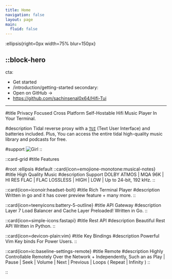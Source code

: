 ```yaml
---
title: Home
navigation: false
layout: page
main:
  fluid: false
---
```


:ellipsis{right=0px width=75% blur=150px}

::block-hero
---
cta:
  - Get started
  - /introduction/getting-started
secondary:
  - Open on GitHub →
  - https://github.com/sachinsenal0x64/Hifi-Tui
---

#title
Privacy Focused Cross Platform Self-Hostable Hifi Music Player In Your Terminal.

#description
Tidal reverse proxy with a [`TUI`](https://github.com/sachinsenal0x64/Hifi-Tui/tree/main/tui) (Text User Interface) and batteries included. Plus, You can access the entire tidal high-quality music library and podcasts for free.

#support
![Girl](https://sachinsenal0x64.github.io/picx-images-hosting/test1.1ejfncjvbvuo.webp)
::

::card-grid
#title
Features

#root
:ellipsis
#default
  ::card{icon=emojione-monotone:musical-notes}
  #title
  High Quality Music
  #description
  Support DOLBY ATMOS | MQA 96K | HI RES FLAC | FLAC LOSSLESS | HIGH | LOW | Up to 24-bit, 192 kHz.
  ::

  ::card{icon=iconoir:headset-bolt}
  #title
  Rich Terminal Player
  #description
  Written in go and it has cover preview feature + many more.
  ::

  ::card{icon=teenyicons:battery-5-outline}
  #title
  API Gateway
  #description
  Layer 7 Load Balancer and Cache Layer Preloaded! Written in Go.
  ::

  ::card{icon=simple-icons:fastapi}
  #title
  Rest API
  #description
  Beautiful Rest API Written in Python.
  ::

  ::card{icon=devicon-plain:vim}
  #title
  Key Bindings
  #description
  Powerful Vim Key binds For Power Users.
  ::

  ::card{icon=ic:baseline-settings-remote}
  #title
  Remote
  #description
  Highly Controllable Remotely Over the Network + Independently, Such an as Play | Pause | Seek | Volume | Next | Previous | Loops ( Repeat | Infinity )
  ::
  
::
